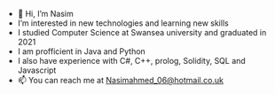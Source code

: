 - 👋 Hi, I’m Nasim
- I’m interested in new technologies and learning new skills
- I studied Computer Science at Swansea university and graduated in 2021
- I am profficient in Java and Python
- I also have experience with C#, C++, prolog, Solidity, SQL and Javascript
- 📫 You can reach me at Nasimahmed_06@hotmail.co.uk

<!---
Nasim06/Nasim06 is a ✨ special ✨ repository because its `README.md` (this file) appears on your GitHub profile.
You can click the Preview link to take a look at your changes.
--->
